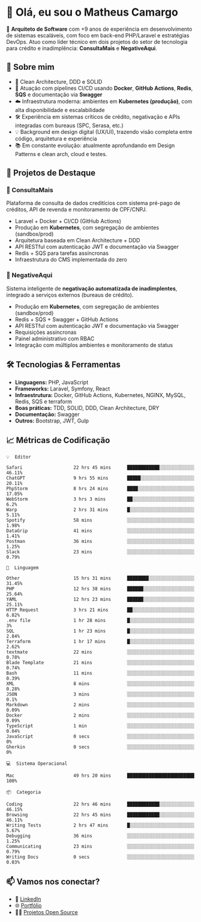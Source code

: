 # 👋 Olá, eu sou o Matheus Camargo

🎯 **Arquiteto de Software** com +9 anos de experiência em desenvolvimento de sistemas escaláveis, com foco em back-end PHP/Laravel e estratégias DevOps. Atuo como líder técnico em dois projetos do setor de tecnologia para crédito e inadimplência: **ConsultaMais** e **NegativeAqui**.

## 🧠 Sobre mim

- 🚀 Clean Architecture, DDD e SOLID
- 🔁 Atuação com pipelines CI/CD usando **Docker**, **GitHub Actions**, **Redis**, **SQS** e documentação via **Swagger**
- ☁️ Infraestrutura moderna: ambientes em **Kubernetes (produção)**, com alta disponibilidade e escalabilidade
- 🛠️ Experiência em sistemas críticos de crédito, negativação e APIs integradas com bureaus (SPC, Serasa, etc.)
- 💡 Background em design digital (UX/UI), trazendo visão completa entre código, arquitetura e experiência
- 📚 Em constante evolução: atualmente aprofundando em Design Patterns e clean arch, cloud e testes.

## 🚧 Projetos de Destaque

### 🔹 ConsultaMais
Plataforma de consulta de dados creditícios com sistema pré-pago de créditos, API de revenda e monitoramento de CPF/CNPJ.

- Laravel + Docker + CI/CD (GitHub Actions)
- Produção em **Kubernetes**, com segregação de ambientes (sandbox/prod)
- Arquitetura baseada em Clean Architecture + DDD
- API RESTful com autenticação JWT e documentação via Swagger
- Redis + SQS para tarefas assíncronas
- Infraestrutura do CMS implementada do zero

### 🔹 NegativeAqui
Sistema inteligente de **negativação automatizada de inadimplentes**, integrado a serviços externos (bureaus de crédito).

- Produção em **Kubernetes**, com segregação de ambientes (sandbox/prod)
- Redis + SQS + Swagger + GitHub Actions
- API RESTful com autenticação JWT e documentação via Swagger
- Requisições assíncronas
- Painel administrativo com RBAC
- Integração com múltiplos ambientes e monitoramento de status

## 🛠️ Tecnologias & Ferramentas

- **Linguagens:** PHP, JavaScript
- **Frameworks:** Laravel, Symfony, React
- **Infraestrutura:** Docker, GitHub Actions, Kubernetes, NGINX, MySQL, Redis, SQS e terraform
- **Boas práticas:** TDD, SOLID, DDD, Clean Architecture, DRY
- **Documentação:** Swagger
- **Outros:** Bootstrap, JWT, Gulp

## 📈 Métricas de Codificação

```text
💡  Editor

Safari                   22 hrs 45 mins      ████████████░░░░░░░░░░░░░     46.11%
ChatGPT                  9 hrs 55 mins       █████░░░░░░░░░░░░░░░░░░░░     20.11%
PhpStorm                 8 hrs 24 mins       ████░░░░░░░░░░░░░░░░░░░░░     17.05%
WebStorm                 3 hrs 3 mins        ██░░░░░░░░░░░░░░░░░░░░░░░       6.2%
Warp                     2 hrs 31 mins       █░░░░░░░░░░░░░░░░░░░░░░░░      5.11%
Spotify                  58 mins             ░░░░░░░░░░░░░░░░░░░░░░░░░      1.98%
DataGrip                 41 mins             ░░░░░░░░░░░░░░░░░░░░░░░░░      1.41%
Postman                  36 mins             ░░░░░░░░░░░░░░░░░░░░░░░░░      1.25%
Slack                    23 mins             ░░░░░░░░░░░░░░░░░░░░░░░░░      0.79%
```
```text
💬  Linguagem

Other                    15 hrs 31 mins      ████████░░░░░░░░░░░░░░░░░     31.45%
PHP                      12 hrs 38 mins      ██████░░░░░░░░░░░░░░░░░░░     25.64%
YAML                     12 hrs 23 mins      ██████░░░░░░░░░░░░░░░░░░░     25.11%
HTTP Request             3 hrs 21 mins       ██░░░░░░░░░░░░░░░░░░░░░░░      6.82%
.env file                1 hr 28 mins        █░░░░░░░░░░░░░░░░░░░░░░░░         3%
SQL                      1 hr 23 mins        █░░░░░░░░░░░░░░░░░░░░░░░░      2.84%
Terraform                1 hr 17 mins        █░░░░░░░░░░░░░░░░░░░░░░░░      2.62%
textmate                 22 mins             ░░░░░░░░░░░░░░░░░░░░░░░░░      0.78%
Blade Template           21 mins             ░░░░░░░░░░░░░░░░░░░░░░░░░      0.74%
Bash                     11 mins             ░░░░░░░░░░░░░░░░░░░░░░░░░      0.39%
XML                      8 mins              ░░░░░░░░░░░░░░░░░░░░░░░░░      0.28%
JSON                     3 mins              ░░░░░░░░░░░░░░░░░░░░░░░░░       0.1%
Markdown                 2 mins              ░░░░░░░░░░░░░░░░░░░░░░░░░      0.09%
Docker                   2 mins              ░░░░░░░░░░░░░░░░░░░░░░░░░      0.09%
TypeScript               1 min               ░░░░░░░░░░░░░░░░░░░░░░░░░      0.04%
JavaScript               0 secs              ░░░░░░░░░░░░░░░░░░░░░░░░░         0%
Gherkin                  0 secs              ░░░░░░░░░░░░░░░░░░░░░░░░░         0%
```
```text
💻  Sistema Operacional

Mac                      49 hrs 20 mins      █████████████████████████       100%
```
```text
📦  Categoria

Coding                   22 hrs 46 mins      ████████████░░░░░░░░░░░░░     46.15%
Browsing                 22 hrs 45 mins      ████████████░░░░░░░░░░░░░     46.11%
Writing Tests            2 hrs 47 mins       █░░░░░░░░░░░░░░░░░░░░░░░░      5.67%
Debugging                36 mins             ░░░░░░░░░░░░░░░░░░░░░░░░░      1.25%
Communicating            23 mins             ░░░░░░░░░░░░░░░░░░░░░░░░░      0.79%
Writing Docs             0 secs              ░░░░░░░░░░░░░░░░░░░░░░░░░      0.03%
```

## 📫 Vamos nos conectar?

- 💼 [LinkedIn](https://www.linkedin.com/in/matheuscamargoxavier)
- 🌐 [Portfólio](https://matheuscamargo.co)
- 🧑‍💻 [Projetos Open Source](https://github.com/bymatheus)
